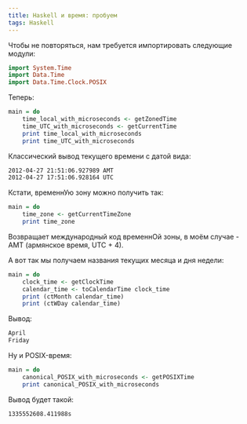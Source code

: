 ```yaml
---
title: Haskell и время: пробуем
tags: Haskell
---
```


Чтобы не повторяться, нам требуется импортировать следующие модули:

```haskell
import System.Time
import Data.Time
import Data.Time.Clock.POSIX
```

Теперь:

```haskell
main = do
    time_local_with_microseconds <- getZonedTime
    time_UTC_with_microseconds <- getCurrentTime
    print time_local_with_microseconds
    print time_UTC_with_microseconds
```

Классический вывод текущего времени с датой вида:

```bash
2012-04-27 21:51:06.927989 AMT
2012-04-27 17:51:06.928164 UTC
```

Кстати, временнУю зону можно получить так:
```haskell
main = do
    time_zone <- getCurrentTimeZone
    print time_zone
```

Возвращает международный код временнОй зоны, в моём случае - AMT (армянское время, UTC + 4).

А вот так мы получаем названия текущих месяца и дня недели:
```haskell
main = do
    clock_time <- getClockTime
    calendar_time <- toCalendarTime clock_time
    print (ctMonth calendar_time)
    print (ctWDay calendar_time)
```

Вывод:

```bash
April
Friday
```

Ну и POSIX-время:
```haskell
main = do
    canonical_POSIX_with_microseconds <- getPOSIXTime
    print canonical_POSIX_with_microseconds
```

Вывод будет такой:

```bash
1335552608.411988s
```

